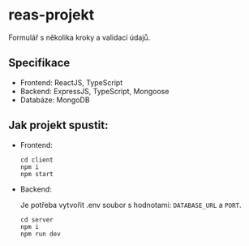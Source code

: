 # reas-projekt

Formulář s několika kroky a validací údajů.

## Specifikace

- Frontend: ReactJS, TypeScript
- Backend: ExpressJS, TypeScript, Mongoose
- Databáze: MongoDB

## Jak projekt spustit:

- Frontend:
  ```
  cd client
  npm i
  npm start
  ```
- Backend:

  Je potřeba vytvořit .env soubor s hodnotami: ```DATABASE_URL``` a ```PORT```.
  ```
  cd server
  npm i
  npm run dev
  ```
